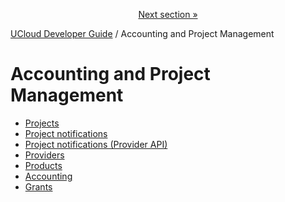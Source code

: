 <p align='center'>
<a href='/docs/developer-guide/accounting-and-projects/projects.md'>Next section »</a>
</p>


[UCloud Developer Guide](/docs/developer-guide/README.md) / Accounting and Project Management
# Accounting and Project Management

 - [Projects](/docs/developer-guide/accounting-and-projects/projects.md)
 - [Project notifications](/docs/developer-guide/accounting-and-projects/project-notifications.md)
 - [Project notifications (Provider API)](/docs/developer-guide/accounting-and-projects/project-notifications-providers.md)
 - [Providers](/docs/developer-guide/accounting-and-projects/providers.md)
 - [Products](/docs/developer-guide/accounting-and-projects/products.md)
 - [Accounting](/docs/developer-guide/accounting-and-projects/accounting/README.md)
 - [Grants](/docs/developer-guide/accounting-and-projects/grants/README.md)
